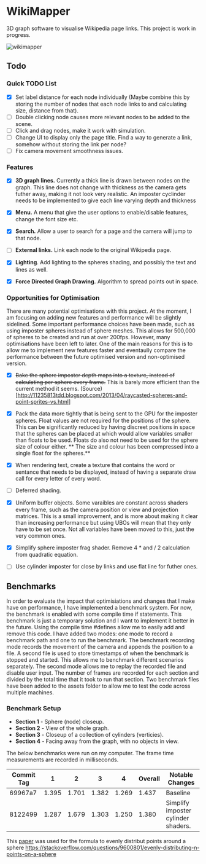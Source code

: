 # WikiMapper
3D graph software to visualise Wikipedia page links. This project is work in progress.

![wikimapper](https://github.com/user-attachments/assets/a2724d92-b34e-4ad5-8d16-27c0a4f778a7)


## Todo

### Quick TODO List
- [x] Set label distance for each node individually (Maybe combine this by storing the number of nodes that each node links to and calculating size, distance from that).
- [ ] Double clicking node causes more relevant nodes to be added to the scene.
- [ ] Click and drag nodes, make it work with simulation.
- [ ] Change UI to display only the page title. Find a way to generate a link, somehow without storing the link per node?
- [ ] Fix camera movement smoothness issues.

### Features
- [x] **3D graph lines.** Currently a thick line is drawn between nodes on the graph. This line does not change with thickness as the camera gets futher away, making it not look very realistic. An imposter cyclinder needs to be implemented to give each line varying depth and thickness
- [x] **Menu.** A menu that give the user options to enable/disable features, change the font size etc.
- [x] **Search.** Allow a user to search for a page and the camera will jump to that node.
- [ ] **External links.** Link each node to the original Wikipedia page.
- [x] **Lighting**. Add lighting to the spheres shading, and possibly the text and lines as well.
- [x] **Force Directed Graph Drawing.** Algorithm to spread points out in space. 
 

### Opportunities for Optimisation
There are many potential optimisations with this project. At the moment, I am focusing on adding new features and performance will be slightly sidelined. Some important performance choices have been made, such as using imposter spheres instead of sphere meshes. This allows for 500,000 of spheres to be created and run at over 200fps. However, many optimisations have been left to later. One of the main reasons for this is to allow me to implement new features faster and eventaully compare the performance between the future optimised version and non-optimised version.

- [x] ~~Bake the sphere imposter depth maps into a texture, instead of calculating per sphere every frame.~~ This is barely more efficient than the current method it seems. (Source)[http://11235813tdd.blogspot.com/2013/04/raycasted-spheres-and-point-sprites-vs.html]
- [x] Pack the data more tightly that is being sent to the GPU for the imposter spheres. Float values are not required for the positions of the sphere. This can be significantly reduced by having discreet positions in space that the spheres can be placed at which would allow variables smaller than floats to be used. Floats do also not need to be used for the sphere size of colour either. ** The size and colour has been compressed into a single float for the spheres.**
- [x] When rendering text, create a texture that contains the word or sentance that needs to be displayed, instead of having a separate draw call for every letter of every word.
- [ ] Deferred shading.
- [x] Uniform buffer objects. Some varaibles are constant across shaders every frame, such as the camera position or view and projection matrices. This is a small improvement, and is more about making it clear than increasing performance but using UBOs will mean that they only have to be set once. Not all variables have been moved to this, just the very common ones.
- [x] Simplify sphere imposter frag shader. Remove 4 * and / 2 calculation from quadratic equation. 
- [ ] Use cylinder imposter for close by links and use flat line for futher ones.


## Benchmarks
In order to evaluate the impact that optimisiations and changes that I make have on performance, I have implemented a benchmark system. For now, the benchmark is enabled with some compile time if statements. This benchmark is just a temporary solution and I want to implement it better in the future. Using the compile time #defines allow me to easily add and remove this code. I have added two modes: one mode to record a benchmark path and one to run the benchmark. The benchmark recording mode records the movement of the camera and appends the position to a file. A second file is used to store timestamps of when the benchmark is stopped and started. This allows me to benchmark different scenarios separately. The second mode allows me to replay the recorded file and disable user input. The number of frames are recorded for each section and divided by the total time that it took to run that section. Two benchmark files have been added to the assets folder to allow me to test the code across multiple machines. 

### Benchmark Setup
- **Section 1** - Sphere (node) closeup.
- **Section 2** - View of the whole graph.
- **Section 3** - Closeup of a collection of cylinders (verticies).
- **Section 4** - Facing away from the graph, with no objects in view.

The below benchmarks were run on my computer. The frame time measurements are recorded in milliseconds.

| Commit Tag | 1 | 2 | 3 | 4 | Overall | Notable Changes |
| ---- | ---- | ---- | ---- | ---- | ---- | ---- | 
|69967a7|1.395|1.701|1.382|1.269|1.437|Baseline|
|8122499|1.287|1.679|1.303|1.250|1.380| Simplify imposter cylinder shaders.|

This [paper](https://www.cmu.edu/biolphys/deserno/pdf/sphere_equi.pdf) was used for the formula to evenly distribut points around a sphere
https://stackoverflow.com/questions/9600801/evenly-distributing-n-points-on-a-sphere

